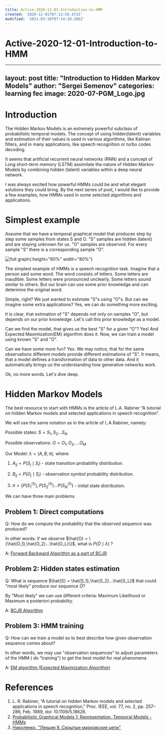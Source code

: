 ```yaml
---
title: Active-2020-12-01-Introduction-to-HMM
created: '2020-12-01T07:12:56.473Z'
modified: '2021-03-10T07:14:10.286Z'
---
```


# Active-2020-12-01-Introduction-to-HMM

---
layout: post
title: "Introduction to Hidden Markov Models"
author: "Sergei Semenov"
categories: learning fec
image: 2020-07-PGM_Logo.jpg
---

# Introduction

The Hidden Markov Models is an extremely powerful subclass of probabilistic temporal models. The concept of using hidden(latent) variables and estimation of their values is used in various algorithms, like Kalman filters, and in many applications, like speech recognition or turbo codes decoding.

It seems that artificial recurrent neural networks (RNN) and a concept of Long short-term memory (LSTM) assimilate the nature of Hidden Markov Models by combining hidden (latent) variables within a deep neural network.

I was always excited how powerful HMMs could be and what elegant solutions they could bring. By the next series of post, I would like to provide a few examples, how HMMs used in some selected algorithms and applications.

# Simplest example
Assume that we have a temporal graphical model that produces step by step some samples from states S and O.  "S" samples are hidden (latent) and are staying unknown for us. "O" samples are observed. For every sample "S" there is a corresponding sample "O". 

![full graph](https://simonrus.github.io/about/assets/img/2020-12_HMM_States.png "Graph"){:height="80%" width="80%"}

The simplest example of HMMs is a speech recognition task. Imagine that a person said some word. The word consists of letters.  Some letters are inaudible. Some letters were pronounced unclearly. Some letters sound similar to others. But our brain can use some prior knowledge and can determine the original word.

Simple, right? We just wanted to estimate "S"s using "O"s. But can we imagine some extra applications? Yes, we can do something more exciting. 

It is clear, that estimation of "S" depends not only on samples "O", but depends on our prior knowledge. Let's call this prior knowledge as a model. 

Can we find the model, that gives us the best "S" for a given "O"? Yes! And Expected Maximization(EM) algorithm does it.  Now, we can train a model using known "S" and "O". 

Can we have some more fun? Yes. We may notice, that for the same observations different models provide different estimations of "S". It means, that a model defines a transformation of data to other data. And it automatically brings us the understanding how generative networks work. 

Ok, no more words. Let's dive deep.

# Hidden Markov Models
The best resource to start with HMMs is the article of L.A. Rabiner “A tutorial on hidden Markov models and selected applications in speech recognition”. 

We will use the same notation as in the article of L.A.Rabiner, namely: 

Possible states: $S = {S_1, S_2...S_N}$

Possible observations: $O = {O_1, O_2, ... O_M}$

Our Model: $\lambda = (A, B, \pi)$, where:

1. $A_{ij} = P(S_j \mid S_i)$ - state transition probability distribution.

2. $B_{ij} = P(O_j \mid S_i)$ - observation symbol probability distribution.

3. $\pi = \{P(S_1^{(1)}), P(S_2^{(1)}) ...  P(S_N^{(1)}\}$ - initial state distribution.

We can have three main problems
## Problem 1: Direct computations
Q: How do we compute the probability that the observed sequence was produced?

In other words: if we observe $\hat{O} = \{\hat{O_1},\hat{O_2}...\hat{O_L}\}$, what is $P(\hat{O} \mid \lambda)$ ?

A:  [Forward Backward Algorithm as a part of BCJR ](https://simonrus.github.io/about/learning/fec/ForwardBackward-Algorithm_p1.html)

## Problem 2: Hidden states estimation
Q: What is sequence $\hat{S} = \hat{S_1},\hat{S_2}...\hat{S_L}$ that could "most likely" produce our sequence $\hat{O}$?

By "Most likely" we can use different criteria: Maximum Likelihood or Maximum a posteriori probability.

A: [BCJR Algorithm](https://simonrus.github.io/about/learning/fec/BCJR-Algorithm_p2.html)

## Problem 3: HMM training
Q: How can we train a model so to best describe how given observation sequence comes about? 

In other words, we may use "observation sequences" to adjust parameters of the HMM ( do "training") to get the best model for real phenomena

A: [EM algorithm (Expected Maximization Algorithm)](https://simonrus.github.io/about/learning/PGM-ExpectedMaximization.html)

# References
1. L. R. Rabiner, “A tutorial on hidden Markov models and selected applications in speech recognition,” Proc. IEEE, vol. 77, no. 2, pp. 257–286, Feb. 1989, doi: 10.1109/5.18626.
2. [Probabilistic Graphical Models 1: Representation, Temporal Models - HMMs](https://www.coursera.org/lecture/probabilistic-graphical-models/temporal-models-hmms-goxoT)
3. [Николенко, "Лекция 9. Скрытые марковские цепи"](https://logic.pdmi.ras.ru/~sergey/oldsite/teaching/asr/notes-09-hmm.pdf)






